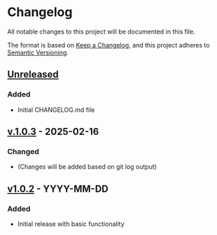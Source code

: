 # Changelog

All notable changes to this project will be documented in this file.

The format is based on [Keep a Changelog](https://keepachangelog.com/en/1.0.0/),
and this project adheres to [Semantic Versioning](https://semver.org/spec/v2.0.0.html).

## [Unreleased]

### Added
- Initial CHANGELOG.md file

## [v.1.0.3] - 2025-02-16

### Changed
- (Changes will be added based on git log output)

## [v1.0.2] - YYYY-MM-DD

### Added
- Initial release with basic functionality

[Unreleased]: https://github.com/yourusername/yourrepo/compare/v.1.0.3...HEAD
[v.1.0.3]: https://github.com/yourusername/yourrepo/compare/v1.0.2...v.1.0.3
[v1.0.2]: https://github.com/yourusername/yourrepo/tree/v1.0.2
